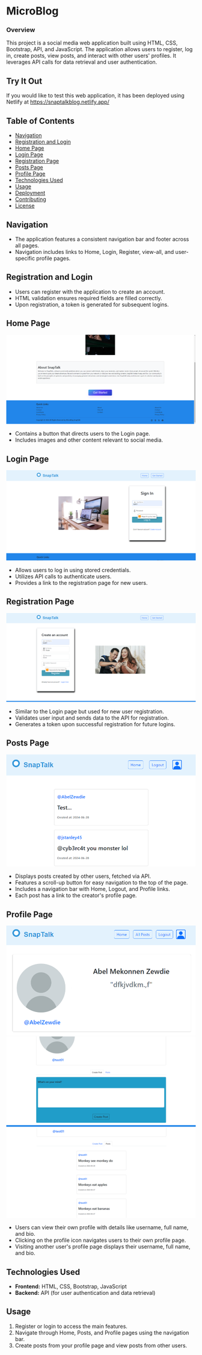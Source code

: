 # MicroBlog

### Overview

This project is a social media web application built using HTML, CSS, Bootstrap, API, and JavaScript. The application allows users to register, log in, create posts, view posts, and interact with other users' profiles. It leverages API calls for data retrieval and user authentication.

## Try It Out
If you would like to test this web application, it has been deployed using Netlify at https://snaptalkblog.netlify.app/

## Table of Contents
- [Navigation](#navigation)
- [Registration and Login](#registration-and-login)
- [Home Page](#home-page)
- [Login Page](#login-page)
- [Registration Page](#registration-page)
- [Posts Page](#posts-page)
- [Profile Page](#profile-page)
- [Technologies Used](#technologies-used)
- [Usage](#usage)
- [Deployment](#deployment)
- [Contributing](#contributing)
- [License](#license)

## Navigation

- The application features a consistent navigation bar and footer across all pages.
- Navigation includes links to Home, Login, Register, view-all, and user-specific profile pages.

## Registration and Login

- Users can register with the application to create an account.
- HTML validation ensures required fields are filled correctly.
- Upon registration, a token is generated for subsequent logins.

## Home Page

![Home page](/images/home.png)

- Contains a button that directs users to the Login page.
- Includes images and other content relevant to social media.

## Login Page

![Login page](/images/login.png)

- Allows users to log in using stored credentials.
- Utilizes API calls to authenticate users.
- Provides a link to the registration page for new users.

## Registration Page

![register page](/images/sign-up.png)

  - Similar to the Login page but used for new user registration.
  - Validates user input and sends data to the API for registration.
  - Generates a token upon successful registration for future logins.

## Posts Page

![Posts Page](/images/posts.png)

  - Displays posts created by other users, fetched via API.
  - Features a scroll-up button for easy navigation to the top of the page.
  - Includes a navigation bar with Home, Logout, and Profile links.
  - Each post has a link to the creator's profile page.

## Profile Page

![Other User](/images/profile-page.png)
![Owner Profile](/images/user-profile-page.png)
![Owner Profile Posts](/images/user-profile-posts.png)

  - Users can view their own profile with details like username, full name, and bio.
  - Clicking on the profile icon navigates users to their own profile page.
  - Visiting another user's profile page displays their username, full name, and bio.

## Technologies Used

- **Frontend:** HTML, CSS, Bootstrap, JavaScript
- **Backend:** API (for user authentication and data retrieval)

## Usage

1. Register or login to access the main features.
2. Navigate through Home, Posts, and Profile pages using the navigation bar.
3. Create posts from your profile page and view posts from other users.


